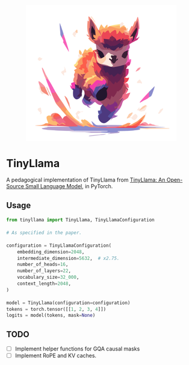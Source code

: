 <div align=center>
  <img src='./images/tinyllama.svg' width=400px>
</div>

# TinyLlama

A pedagogical implementation of TinyLlama from [TinyLlama: An Open-Source Small Language Model](https://arxiv.org/abs/2401.02385), in PyTorch.

## Usage

```python
from tinyllama import TinyLlama, TinyLlamaConfiguration

# As specified in the paper.

configuration = TinyLlamaConfiguration(
    embedding_dimension=2048,
    intermediate_dimension=5632,  # x2.75.
    number_of_heads=16,
    number_of_layers=22,
    vocabulary_size=32_000,
    context_length=2048,
)

model = TinyLlama(configuration=configuration)
tokens = torch.tensor([[1, 2, 3, 4]])
logits = model(tokens, mask=None)
```

## TODO

- [ ] Implement helper functions for GQA causal masks
- [ ] Implement RoPE and KV caches.

